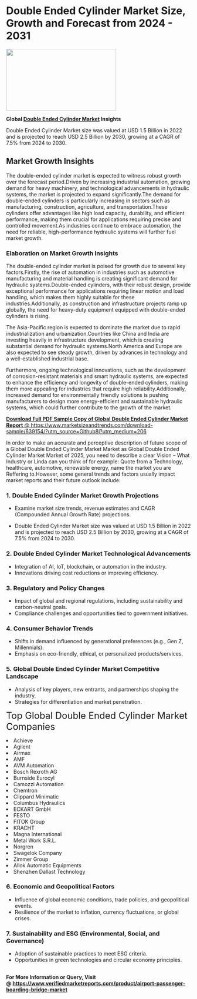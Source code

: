 <H1>Double Ended Cylinder Market Size, Growth and Forecast from 2024 - 2031</H1><img class="aligncenter size-medium wp-image-584254" src="https://thirdeyenews.in/wp-content/uploads/2024/09/Global-Market-Research-300x168.jpeg" alt="" width="300" height="168" /><p><strong>Global&nbsp;<a href="https://www.marketsizeandtrends.com/download-sample/639154/?utm_source=Github8j?utm_medium=206">Double Ended Cylinder Market</a> Insights</strong></p><p>Double Ended Cylinder Market size was valued at USD 1.5 Billion in 2022 and is projected to reach USD 2.5 Billion by 2030, growing at a CAGR of 7.5% from 2024 to 2030.</p><p><h2>Market Growth Insights</h2> <p>The double-ended cylinder market is expected to witness robust growth over the forecast period.Driven by increasing industrial automation, growing demand for heavy machinery, and technological advancements in hydraulic systems, the market is projected to expand significantly.The demand for double-ended cylinders is particularly increasing in sectors such as manufacturing, construction, agriculture, and transportation.These cylinders offer advantages like high load capacity, durability, and efficient performance, making them crucial for applications requiring precise and controlled movement.As industries continue to embrace automation, the need for reliable, high-performance hydraulic systems will further fuel market growth.</p> <p><a href="#"></a></p> <h3>Elaboration on Market Growth Insights</h3> <p>The double-ended cylinder market is poised for growth due to several key factors.Firstly, the rise of automation in industries such as automotive manufacturing and material handling is creating significant demand for hydraulic systems.Double-ended cylinders, with their robust design, provide exceptional performance for applications requiring linear motion and load handling, which makes them highly suitable for these industries.Additionally, as construction and infrastructure projects ramp up globally, the need for heavy-duty equipment equipped with double-ended cylinders is rising.</p> <p>The Asia-Pacific region is expected to dominate the market due to rapid industrialization and urbanization.Countries like China and India are investing heavily in infrastructure development, which is creating substantial demand for hydraulic systems.North America and Europe are also expected to see steady growth, driven by advances in technology and a well-established industrial base.</p> <p>Furthermore, ongoing technological innovations, such as the development of corrosion-resistant materials and smart hydraulic systems, are expected to enhance the efficiency and longevity of double-ended cylinders, making them more appealing for industries that require high reliability.Additionally, increased demand for environmentally friendly solutions is pushing manufacturers to design more energy-efficient and sustainable hydraulic systems, which could further contribute to the growth of the market.</p> <p><a href="#"></p><p><span class=""><strong>Download Full PDF Sample Copy of Global Double Ended Cylinder Market Report</strong> @ <a href="https://www.marketsizeandtrends.com/download-sample/639154/?utm_source=Github8j?utm_medium=206" target="_blank">https://www.marketsizeandtrends.com/download-sample/639154/?utm_source=Github8j?utm_medium=206</a></span></p><p>In order to make an accurate and perceptive description of future scope of a Global&nbsp;Double Ended Cylinder Market Market as Global&nbsp;Double Ended Cylinder Market Market of 2025, you need to describe a clear Vision &ndash; What Industry or Linda can you think of for example: Quote from a Technology, healthcare, automotive, renewable energy, name the market you are Reffering to.However, some general trends and factors usually impact market reports and their future outlook include:</p><h3>1.&nbsp;<strong>Double Ended Cylinder Market Growth Projections</strong></h3><ul><li>Examine market size trends, revenue estimates and CAGR (Compounded Annual Growth Rate) projections.</li><li><p>Double Ended Cylinder Market size was valued at USD 1.5 Billion in 2022 and is projected to reach USD 2.5 Billion by 2030, growing at a CAGR of 7.5% from 2024 to 2030.</p></li></ul><h3>2.&nbsp;<strong>Double Ended Cylinder Market Technological Advancements</strong></h3><ul><li>Integration of AI, IoT, blockchain, or automation in the industry.</li><li>Innovations driving cost reductions or improving efficiency.</li></ul><h3>3.&nbsp;<strong>Regulatory and Policy Changes</strong></h3><ul><li>Impact of global and regional regulations, including sustainability and carbon-neutral goals.</li><li>Compliance challenges and opportunities tied to government initiatives.</li></ul><h3>4.&nbsp;<strong>Consumer Behavior Trends</strong></h3><ul><li>Shifts in demand influenced by generational preferences (e.g., Gen Z, Millennials).</li><li>Emphasis on eco-friendly, ethical, or personalized products/services.</li></ul><h3>5.&nbsp;<strong>Global Double Ended Cylinder Market Competitive Landscape</strong></h3><ul><li>Analysis of key players, new entrants, and partnerships shaping the industry.</li><li>Strategies for differentiation and market penetration.</li></ul><p data-pm-slice="1 1 []"><span style="color: inherit; font-family: inherit; font-size: 25px;">Top Global Double Ended Cylinder Market Companies</span></p><div class="" data-test-id=""><p><li>Achieve</li><li> Agilent</li><li> Airmax</li><li> AMF</li><li> AVM Automation</li><li> Bosch Rexroth AG</li><li> Burnside Eurocyl</li><li> Camozzi Automation</li><li> Chemtron</li><li> Clippard Minimatic</li><li> Columbus Hydraulics</li><li> ECKART GmbH</li><li> FESTO</li><li> FITOK Group</li><li> KRACHT</li><li> Magna International</li><li> Metal Work S.R.L.</li><li> Norgren</li><li> Swagelok Company</li><li> Zimmer Group</li><li> Allok Automatic Equipments</li><li> Shenzhen Dallast Technology</li></p></div><h3>6.&nbsp;<strong>Economic and Geopolitical Factors</strong></h3><ul><li>Influence of global economic conditions, trade policies, and geopolitical events.</li><li>Resilience of the market to inflation, currency fluctuations, or global crises.</li></ul><h3>7.&nbsp;<strong>Sustainability and ESG (Environmental, Social, and Governance)</strong></h3><ul><li>Adoption of sustainable practices to meet ESG criteria.</li><li>Opportunities in green technologies and circular economy principles.</li></ul><h2><strong style="font-size: 14px;">For More Information or Query, Visit @&nbsp;</strong><a style="background-color: #ffffff; font-size: 14px;" href="https://www.marketsizeandtrends.com/report/double-ended-cylinder-market/" target="_blank">https://www.verifiedmarketreports.com/product/airport-passenger-boarding-bridge-market</a></h2>